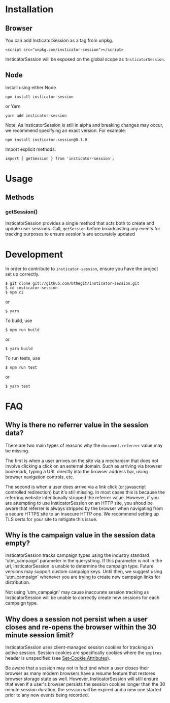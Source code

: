 # Installation

## Browser

You can add InsticatorSession as a tag from unpkg.

`<script src="unpkg.com/insticator-session"></script>`

InsticatorSession will be exposed on the global scope as `InsticatorSession`.

## Node

Install using either Node

`npm install insticator-session`

or Yarn

`yarn add insticator-session`

Note: As InsticatorSession is still in alpha and breaking changes may occur, we recommend specifying an exact version. For example:

`npm install insticator-session@0.1.0`

Import explicit methods:

`import { getSession } from 'insticator-session';`

# Usage

## Methods

### getSession()

InsticatorSession provides a single method that acts both to create and update user sessions. Call, `getSession` before broadcasting any events for tracking purposes to ensure session's are accurately updated

# Development

In order to contribute to `insticator-session`, ensure you have the project set up correctly.

```
$ git clone git://github.com/bthegit/insticator-session.git
$ cd insticator-session
$ npm ci
```

or

```
$ yarn
```

To build, use

```
$ npm run build
```

or

```
$ yarn build
```

To run tests, use

```
$ npm run test
```

or

```
$ yarn test
```

# FAQ

## Why is there no referrer value in the session data?

There are two main types of reasons why the `document.referrer` value may be missing.

The first is when a user arrives on the site via a mechanism that does not involve clicking a click on an external domain. Such as arriving via browser bookmark, typing a URL directly into the browser address bar, using browser navigation controls, etc.

The second is when a user does arrive via a link click (or javascript controlled redirection) but it's still missing. In most cases this is because the referring website intentionally stripped the referrer value. However, if you are attempting to use InsticatorSession on an HTTP site, you shoud be aware that referrer is always stripped by the browser when navigating from a secure HTTPS site to an insecure HTTP one. We recommend setting up TLS certs for your site to mitigate this issue.

## Why is the campaign value in the session data empty?

InsticatorSession tracks campaign types using the industry standard 'utm_campaign' parameter in the querystring. If this parameter is not in the url, InsticatorSession is unable to determine the campaign type. Future versions may support custom campaign keys. Until then, we suggest using 'utm_campaign' whenever you are trying to create new campaign links for distribution.

Not using 'utm_campaign' may cause inaccurate session tracking as InsticatorSession will be unable to correctly create new sessions for each campaign type.

## Why does a session not persist when a user closes and re-opens the browser within the 30 minute session limit?

InsticatorSession uses client-managed session cookies for tracking an active session. Session cookies are specifically cookies where the `expires` header is unspecified (see [Set-Cookie Attributes](https://developer.mozilla.org/en-US/docs/Web/HTTP/Headers/Set-Cookie#Attributes)).

Be aware that a session may not in fact end when a user closes their browser as many modern browsers have a resume feature that restores browser storage state as well. However, InsticatorSession will still ensure that even if a user's browser persists the session cookies longer than the 30 minute session duration, the session will be expired and a new one started prior to any new events being recorded.
